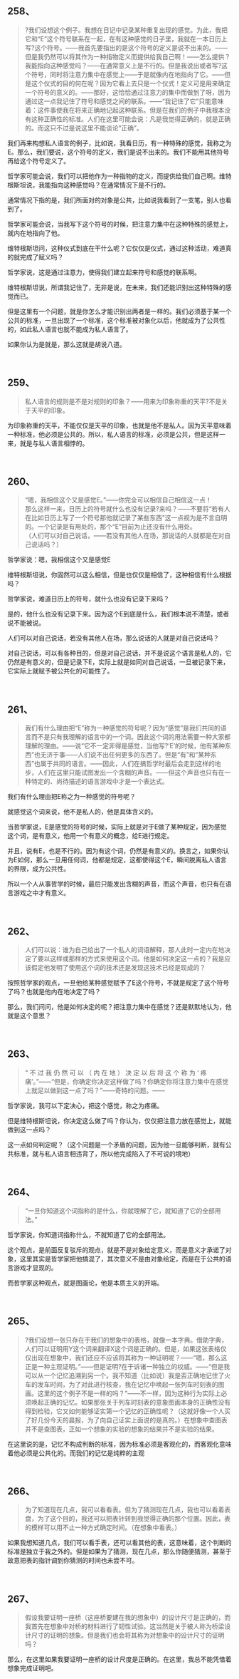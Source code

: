 <h2>258、</h2><blockquote data-pid="hxPCYj-x">?我们设想这个例子。我想在日记中记录某种重复出现的感觉。为此，我把它和“E”这个符号联系在一起，在有这种感觉的日子里，我就在一本日历上写?这个符号。——我首先要指出的是这个符号的定义是说不出来的。——但是我仍然可以将其作为一种指物定义而提供给我自己啊！——怎么提供？我能指向这种感觉吗？——在通常意义上是不行的。但是我说出或者写?这个符号，同时将注意力集中在感觉上——于是就像内在地指向了它。——但是这个仪式的目的何在呢？因为它看上去只是一个仪式！定义可是用来确定一个符号的意义的。——那好，这恰恰通过注意力的集中而做到了呀，因为通过这一点我记住了符号和感觉之间的联系。——“我记住了它”只能意味着：这件事使我在将来正确地记起这种联系。但是在我们的例子中我根本没有这种正确性的标准。人们在这里可能会说：凡是我觉得正确的，就是正确的。而这只不过是说这里不能谈论“正确”。</blockquote><p data-pid="-DQ1lF5W">我们再来构想私人语言的例子，比如说，我看日历，有一种特殊的感觉，我称之为E。那么，我们要说，这个符号的定义，我们是说不出来的。我们不能用其他符号再给这个符号定义了。</p><p data-pid="zNhJC1eg">哲学家可能会说，我们可以把他作为一种指物的定义，而提供给我们自己啊。维特根斯坦说，我能指向这种感觉吗？在通常情况下是不行的。</p><p data-pid="7JHdf_kc">通常情况下指的是，我们所面对的对象是公共，比如说我看到了一支笔，别人也看到了。</p><p data-pid="qRnB9j12">哲学家可能会说，当我写下这个符号的时候，把注意力集中在这种特殊的感觉上，就内在地指向了他。</p><p data-pid="HxI5ZuJL">维特根斯坦问，这种仪式到底在干什么呢？它仅仅是仪式，通过这种活动，难道真的就完成了赋义吗？</p><p data-pid="OWjwu1TV">哲学家说，这是通过注意力，使得我们建立起来符号和感觉的联系啊。</p><p data-pid="a7Zbpb4u">维特根斯坦说，所谓我记住了，无非是说，在未来，我们还能识别出这种特殊的感觉而已。</p><p data-pid="gnm3Wtc9">但是这里有一个问题，就是你怎么才能识别出两者是一样的。我们必须基于某一个公共的标准，一旦出现了一个标准，这个标准被对象化以后，他就成为了公共性的，如此私人语言也就不能成为私人语言了。</p><p data-pid="TItY8bvM">如果你认为是就是，那么这就是胡说八道。</p><p><br></p><h2>259、</h2><blockquote data-pid="nskwz8KC">私人语言的规则是不是对规则的印象？——用来为印象称重的天平?不是关于天平的印象。</blockquote><p data-pid="0NaQuCyB">为印象称重的天平，不能仅仅是天平的印象，也就是他不是私人。因为天平意味着一种标准，他必须是公共的。所以，私人语言的标准，必须是公共，但是这样一来，就是与私人语言相悖的。</p><p><br></p><h2>260、</h2><blockquote data-pid="HTtTIIiZ">“嗯，我相信这个又是感觉E。”——你完全可以相信自己相信这一点！<br>那么这样一来，日历上的符号就什么也没有记录?来吗？——不要将“若有人在比如日历上写了一个符号那他就记录了某些东西”这一点视为是不言自明的。一个记录是有用处的，那个“E”目前为止还没有什么用处。<br>（人们可以对自己说话，——若没有其他人在场，那说话的人就都是在对自己说话吗？）</blockquote><p data-pid="btydqaYy">哲学家说：嗯，我相信这个又是感觉E</p><p data-pid="AyI1aRCT">维特根斯坦说，你固然可以这么相信，但是也仅仅是相信了，这种相信有什么根据吗？</p><p data-pid="ZLE1defZ">哲学家说，难道日历上的符号，就什么也没有记录下来吗？</p><p data-pid="-ALpPgmF">是的，他什么也没有记录下来。因为这个E到底是什么，我们根本说不清楚，或者说不能被说。</p><p data-pid="v9pmvLoI">人们可以对自己说话，若没有其他人在场，那么说话的人就是对自己说话吗？</p><p data-pid="u0YoKp2V">对自己说话，可以有各种目的，但是对自己说话，并不是说这个语言是私人的，它仍然是有意义的，但是记录下E，实际上就是如同对自己说话，一旦被记录下来，它实际上就赋予被公共化的可能性了。</p><p><br></p><h2>261、</h2><blockquote data-pid="6iAtmz1p">我们有什么理由把“E”称为一种感觉的符号呢？因为“感觉”是我们共同的语言而不是只有我理解的语言中的一个词。因此这个词的用法需要一种大家都理解的理由。——说“它不一定非得是感觉，当他写?‘E’的时候，他有某种东西”也无济于事——人们说不出任何更多的东西了。但是“有”和“某种东西”也属于共同的语言。——因此，人们在搞哲学时最后会走到这样的地步，人们在这里只能试图发出一个含糊的声音。——但这个声音也只有在一种特定的、尚待描述的语言游戏中才是一个表达式。</blockquote><p data-pid="nHy074xS">我们有什么理由把E称之为一种感觉的符号呢？</p><p data-pid="57riLgeu">就感觉这个词来说，他不是私人的，他是具体含义的。</p><p data-pid="6_4Xnd2d">当哲学家说，E是感觉的符号的时候，实际上就是对于E做了某种规定，因为感觉这个词，是有意义，他用一个有意义的概念，给E进行规定。</p><p data-pid="XFTIKfJL">并且，说有E，也是不行的。因为有这个词，仍然是有意义的。换言之，如果你认为E如何，那么一旦用任何词，他都是规定，这都使得这个E，瞬间脱离私人语言的界限，成为公共性。</p><p data-pid="665rmHwP">所以一个人从事哲学的时候，最后只能发出含糊的声音，而这个声音，也只有在语言游戏之中才有意义。</p><p><br></p><h2>262、</h2><blockquote data-pid="TMnnKSg4">人们可以说：谁为自己给出了一个私人的词语解释，那人此时一定内在地决定了要以这样或那样的方式来使用这个词。他是如何决定这一点的？我是应该假定他发明了使用这个词的技术还是发现这技术已经是现成的？</blockquote><p data-pid="2YQEz9e2">按照哲学家的观点，一旦他给某种感觉赋予了E这个符号，不就是规定了这个符号了吗？也就是他内在地决定了吗？</p><p data-pid="34lVZsbZ">那么，我们问问，他是如何决定的呢？把注意力集中在感觉？还是默默地认为，他就是这个意思？</p><p><br></p><h2>263、</h2><blockquote data-pid="Iv2Cm1Q3">“ 不 过 我 仍 然 可 以 （ 内 在 地 ） 决 定 以 后 将 这 个 称 为 ‘ 疼痛’。”——“但是，你确定你决定这样做了吗？你确定你将注意力集中在感觉上就足以做到这一点了吗？”——奇特的问题。——</blockquote><p data-pid="mqdookN9">哲学家说，我可以下定决心，把这个感觉，称之为疼痛。</p><p data-pid="4FPhLml9">但是维特根斯坦说，你决定这么做了吗？你认为，仅仅把注意力放在感觉上，就能做到这一点吗？</p><p data-pid="0qP9EaX6">这一点如何判定呢？（这个问题是一个矛盾的问题，因为他一旦能够判断，就有公共标准，就与私人语言相违背了，所以他完成陷入了不可说的境地）</p><p><br></p><h2>264、</h2><blockquote data-pid="dsi3WpNy">“一旦你知道这个词指称的是什么，你就理解了它，就知道了它的全部用法。”</blockquote><p data-pid="h0WrMXz_">哲学家说，你知道词指称什么，不就知道了它的全部用法。</p><p data-pid="WbA_e3XC">这个观点，是前面反复驳斥的观点，就是不是对象给定意义，而是意义才承诺了对象，这里其实是哲学家把他搞混了，其次意义不是由对象给定，而是在于公共的语言游戏才显现的。</p><p data-pid="8juPQYX_">而哲学家这种观点，就是图画论，他是本质主义的开端。</p><p><br></p><h2>265、</h2><blockquote data-pid="iKzVuiFl">?我们设想一张只存在于我们的想象中的表格，就像一本字典。借助字典，人们可以证明用Y这个词来翻译X这个词是正确的。但是，如果这张表格仅仅出现在想象中，我们还应不应该将其称为一种证明呢？——“嗯，那么这正是一种主观证明。”——但是证明?在于诉诸一种独立的权威。——“但是我可以从一个记忆追溯到另一个。我不知道（比如说）我是否正确地记住了火车的发车时间，为了对此进行核查，我在记忆中唤起一张列车时刻表的图画。这里的这个例子不是一样的吗？”——不一样，因为这种行为实际上必须唤起正确的记忆。如果那张关于列车时刻表的意象图画本身的正确性没有得到检验，它又如何能够证实第一个记忆的正确性呢？（这就好像一个人买了好几份今天的晨报，为了向自己证实上面说的是真的。）在想象中查图表并不是查图表，正如一个想象的实验的想象的结果并不是实验的结果。</blockquote><p data-pid="fqIfDcJX">在这里说的是，记忆不构成判断的标准，因为标准必须是客观化的，而客观化意味着他必须是公共化的。而我们的记忆是纯粹的主观</p><p><br></p><h2>266、</h2><blockquote data-pid="7YVTNcfC">为了知道现在几点，我可以看看表。但为了猜测现在几点，我也可以看着表盘，为了这个目的，我还可以把表针转到我觉得正确的那个位置。因此，表的模样可以用不止一种方式确定时间。（在想象中看表。）</blockquote><p data-pid="90xA1zaW">如果我想知道几点，我们可以看手表，还可以看其他的表，这意味着，这个判断的标准是独立于我之外的。但是如果为了猜测，现在几点，那么你随便猜测，甚至于故意把表的指针调到你猜测的时间也未尝不可。</p><p><br></p><h2>267、</h2><blockquote data-pid="l1N8TYga">假设我要证明一座桥（这座桥要建在我的想象中）的设计尺寸是正确的，而我首先在想象中对桥的材料进行了韧性试验。这当然是关于被人称为桥梁设计尺寸的证明的想象。但是我们也会将其称为对想象中的设计尺寸的证明吗？</blockquote><p data-pid="gX776Alk">那么，在这里如果我要证明一座桥的设计尺度是正确的。在这里，我总不能凭借着想象完成证明吧。</p><p></p><p></p><p></p>
